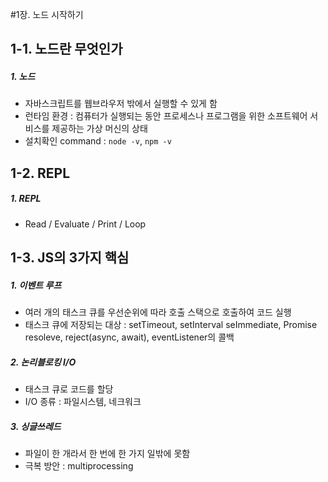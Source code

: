 #1장. 노드 시작하기

## 1-1. 노드란 무엇인가
##### 1. 노드
- 자바스크립트를 웹브라우저 밖에서 실행할 수 있게 함 
- 런타임 환경 : 컴퓨터가 실행되는 동안 프로세스나 프로그램을 위한 소프트웨어 서비스를 제공하는 가상 머신의 상태
- 설치확인 command : `node -v`, `npm -v`

## 1-2. REPL
##### 1. REPL
- Read / Evaluate / Print / Loop 

## 1-3. JS의 3가지 핵심
##### 1. 이벤트 루프
- 여러 개의 태스크 큐를 우선순위에 따라 호출 스택으로 호출하여 코드 실행
- 태스크 큐에 저장되는 대상 : setTimeout, setInterval seImmediate, Promise resoleve, reject(async, await), eventListener의 콜백

##### 2. 논리블로킹 I/O
- 태스크 큐로 코드를 할당
- I/O 종류 : 파일시스템, 네크워크

##### 3. 싱글쓰레드
- 파일이 한 개라서 한 번에 한 가지 일밖에 못함
- 극복 방안 : multiprocessing
